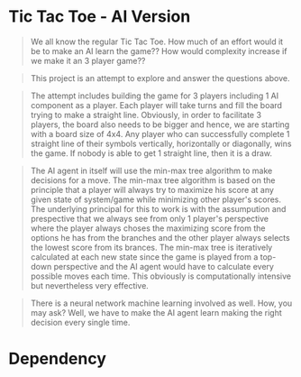 # Tic Tac Toe - AI Version

>   We all know the regular Tic Tac Toe. How much of an effort would it be to make an AI learn the game?? How would complexity increase if we make it an 3 player game??
  
>   This project is an attempt to explore and answer the questions above.
  
>   The attempt includes building the game for 3 players including 1 AI component as a player. Each player will take turns and fill the board trying to make a straight line. Obviously, in order to facilitate 3 players, the board also needs to be bigger and hence, we are starting with a board size of 4x4. Any player who can successfully complete 1 straight line of their symbols vertically, horizontally or diagonally, wins the game. If nobody is able to get 1 straight line, then it is a draw.

>   The AI agent in itself will use the min-max tree algorithm to make decisions for a move. The min-max tree algorithm is based on the principle that a player will always try to maximize his score at any given state of system/game while minimizing other player's scores. The underlying principal for this to work is with the assumpution and prespective that we always see from only 1 player's perspective where the player always choses the maximizing score from the options he has from the branches and the other player always selects the lowest score from its brances. The min-max tree is iteratively calculated at each new state since the game is played from a top-down perspective and the AI agent would have to calculate every possible moves each time. This obviously is computationally intensive but nevertheless very effective. 

>   There is a neural network machine learning involved as well. How, you may ask? Well, we have to make the AI agent learn making the right decision every single time. 


# Dependency
